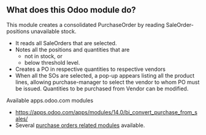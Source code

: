 ## What does this Odoo module do?

This module creates a consolidated PurchaseOrder by reading SaleOrder-positions unavailable stock.

- It reads all SaleOrders that are selected.
- Notes all the positions and quantities that are 
    - not in stock, or
    - below threshold level.
- Creates a PO in respective quantities to respective vendors
- When all the SOs are selected, a pop-up appears listing all the product lines, allowing purchase-manager to select the vendor to whom PO must be issued. Quantities to be purchased from Vendor can be modified. 


Available apps.odoo.com modules

- https://apps.odoo.com/apps/modules/14.0/bi_convert_purchase_from_sales/
- Several [purchase orders related modules](https://apps.odoo.com/apps/modules/browse?price=Free&search=purchase+order) available.
